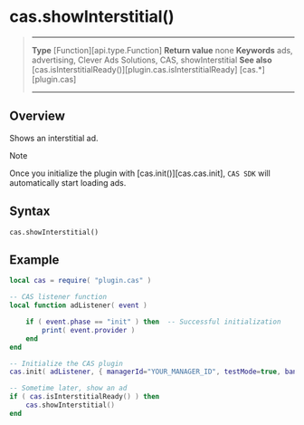 # cas.showInterstitial()

> --------------------- ------------------------------------------------------------------------------------------
> __Type__              [Function][api.type.Function]
> __Return value__      none
> __Keywords__          ads, advertising, Clever Ads Solutions, CAS, showInterstitial
> __See also__          [cas.isInterstitialReady()][plugin.cas.isInterstitialReady]
>						[cas.*][plugin.cas]
> --------------------- ------------------------------------------------------------------------------------------


## Overview

Shows an interstitial ad.

<div class="guide-notebox">
<div class="notebox-title">Note</div>

Once you initialize the plugin with [cas.init()][cas.cas.init], `CAS SDK` will automatically start loading ads. 

</div>


## Syntax

    cas.showInterstitial()

## Example

``````lua
local cas = require( "plugin.cas" )

-- CAS listener function
local function adListener( event )

	if ( event.phase == "init" ) then  -- Successful initialization
		print( event.provider )
	end
end

-- Initialize the CAS plugin
cas.init( adListener, { managerId="YOUR_MANAGER_ID", testMode=true, banner=false, interstitial=true, rewarded=true, appReturn=false } )

-- Sometime later, show an ad
if ( cas.isInterstitialReady() ) then
	cas.showInterstitial()
end
``````